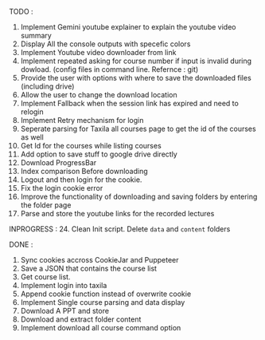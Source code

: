TODO :
1. Implement Gemini youtube explainer to explain the youtube video summary
2. Display All the console outputs with specefic colors
3. Implement Youtube video downloader from link
5. Implement repeated asking for course number if input is invalid during dowload.
   (config files in command line. Refernce : git)
6. Provide the user with options with where to save the downloaded files (including drive)
7. Allow the user to change the download location
9. Implement Fallback when the session link has expired and need to relogin
12. Implement Retry mechanism for login
13. Seperate parsing for Taxila all courses page to get the id of the courses as well
14. Get Id for the courses while listing courses
16. Add option to save stuff to google drive directly
17. Download ProgressBar
19. Index comparison Before downloading
21. Logout and then login for the cookie.
20. Fix the login cookie error 
22. Improve the functionality of downloading and saving folders by entering the folder page
23. Parse and store the youtube links for the recorded lectures

INPROGRESS :
24. Clean Init script. Delete `data` and `content` folders

DONE :
1. Sync cookies accross CookieJar and Puppeteer
1. Save a JSON that contains the course list
2. Get course list.
11. Implement login into taxila
10. Append cookie function instead of overwrite cookie
8. Implement Single course parsing and data display
18. Download A PPT and store
15. Download and extract folder content
4. Implement download all course command option